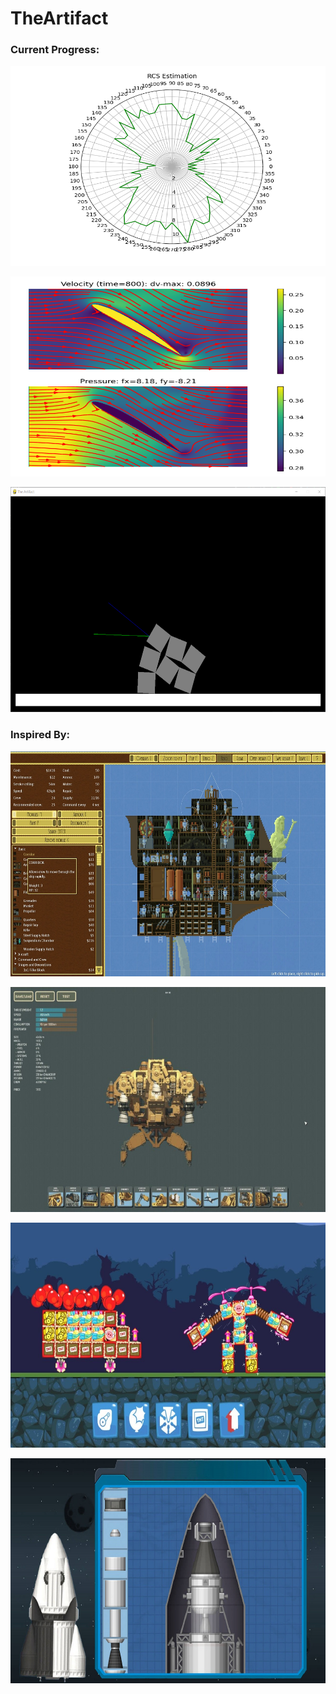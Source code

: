 # TheArtifact
### Current Progress:
<p align="center">
  <img width="640" height="320" src="https://raw.githubusercontent.com/AlucardNosferatu/TheArtifact/main/Pics/RCS/RCS.png">
</p>
<p align="center">
  <img width="640" height="320" src="https://raw.githubusercontent.com/AlucardNosferatu/TheArtifact/main/Pics/Aero/Figure_1.png">
</p>
<p align="center">
  <img width="1280" height="360" src="https://raw.githubusercontent.com/AlucardNosferatu/TheArtifact/main/Pics/Armor & Collision/CurrentProgress.png">
</p>

### Inspired By:
<p align="center">
  <img width="1280" height="360" src="https://raw.githubusercontent.com/AlucardNosferatu/TheArtifact/main/Concepts/CrewManagement/Blocky-Airships.jpg">
</p>
<p align="center">
  <img width="1280" height="360" src="https://raw.githubusercontent.com/AlucardNosferatu/TheArtifact/main/Concepts/DefenseSystem/Blocky-HighFleet.jpg">
</p>
<p align="center">
  <img width="1280" height="360" src="https://raw.githubusercontent.com/AlucardNosferatu/TheArtifact/main/Concepts/Physics/Blocky-BadPiggies.jpg">
</p>
<p align="center">
  <img width="1280" height="360" src="https://raw.githubusercontent.com/AlucardNosferatu/TheArtifact/main/Concepts/Physics/Blocky-SpaceFlightSim.jpg">
</p>
